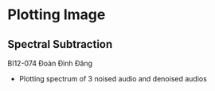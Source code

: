 # Plotting Image

## Spectral Subtraction
BI12-074 Đoàn Đình Đăng
- Plotting spectrum of 3 noised audio and denoised audios

